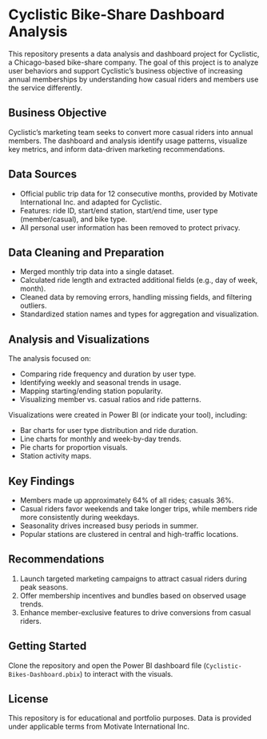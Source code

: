 # Cyclistic Bike-Share Dashboard Analysis

This repository presents a data analysis and dashboard project for Cyclistic, a Chicago-based bike-share company. The goal of this project is to analyze user behaviors and support Cyclistic’s business objective of increasing annual memberships by understanding how casual riders and members use the service differently.

## Business Objective

Cyclistic’s marketing team seeks to convert more casual riders into annual members. The dashboard and analysis identify usage patterns, visualize key metrics, and inform data-driven marketing recommendations.

## Data Sources

- Official public trip data for 12 consecutive months, provided by Motivate International Inc. and adapted for Cyclistic.
- Features: ride ID, start/end station, start/end time, user type (member/casual), and bike type.
- All personal user information has been removed to protect privacy.

## Data Cleaning and Preparation

- Merged monthly trip data into a single dataset.
- Calculated ride length and extracted additional fields (e.g., day of week, month).
- Cleaned data by removing errors, handling missing fields, and filtering outliers.
- Standardized station names and types for aggregation and visualization.

## Analysis and Visualizations

The analysis focused on:
- Comparing ride frequency and duration by user type.
- Identifying weekly and seasonal trends in usage.
- Mapping starting/ending station popularity.
- Visualizing member vs. casual ratios and ride patterns.

Visualizations were created in Power BI (or indicate your tool), including:
- Bar charts for user type distribution and ride duration.
- Line charts for monthly and week-by-day trends.
- Pie charts for proportion visuals.
- Station activity maps.

## Key Findings

- Members made up approximately 64% of all rides; casuals 36%.
- Casual riders favor weekends and take longer trips, while members ride more consistently during weekdays.
- Seasonality drives increased busy periods in summer.
- Popular stations are clustered in central and high-traffic locations.

## Recommendations

1. Launch targeted marketing campaigns to attract casual riders during peak seasons.
2. Offer membership incentives and bundles based on observed usage trends.
3. Enhance member-exclusive features to drive conversions from casual riders.

## Getting Started

Clone the repository and open the Power BI dashboard file (`Cyclistic-Bikes-Dashboard.pbix`) to interact with the visuals.

## License

This repository is for educational and portfolio purposes. Data is provided under applicable terms from Motivate International Inc.

